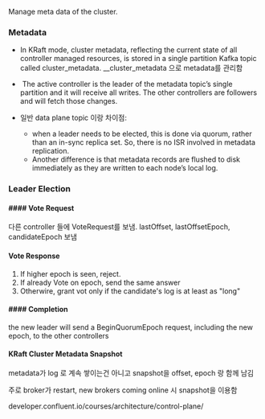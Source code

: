 Manage meta data of the cluster.


###  Metadata
- In KRaft mode, cluster metadata, reflecting the current state of all controller managed resources, is stored in a single partition Kafka topic called cluster_metadata. __cluster_metadata 으로 metadata를 관리함

-  The active controller is the leader of the metadata topic’s single partition and it will receive all writes. The other controllers are followers and will fetch those changes.

- 일반 data plane topic 이랑 차이점:
	- when a leader needs to be elected, this is done via quorum, rather than an in-sync replica set. So, there is no ISR involved in metadata replication. 
	- Another difference is that metadata records are flushed to disk immediately as they are written to each node’s local log.

### Leader Election

#### #### Vote Request[](https://developer.confluent.io/courses/architecture/control-plane/#vote-request)

다른 controller 들에 VoteRequest를 보냄. lastOffset, lastOffsetEpoch, candidateEpoch 보냄

#### Vote Response
1. If higher epoch is seen, reject.
2. If already Vote on epoch, send the same answer
3. Otherwire, grant vot only if the candidate's log is at least as "long"

#### #### Completion

the new leader will send a BeginQuorumEpoch request, including the new epoch, to the other controllers

#### KRaft Cluster Metadata Snapshot[](https://developer.confluent.io/courses/architecture/control-plane/#kraft-cluster-metadata-snapshot)

metadata가 log 로 계속 쌓이는건 아니고 snapshot을 offset, epoch 랑 함께 남김

주로 broker가 restart, new brokers coming online 시 snapshot을 이용함

developer.confluent.io/courses/architecture/control-plane/